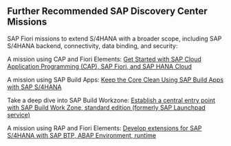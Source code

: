 ## Further Recommended SAP Discovery Center Missions



SAP Fiori missions to extend S/4HANA with a broader scope, including SAP S/4HANA backend, connectivity, data binding, and security:

A mission using CAP and Fiori Elements: [Get Started with SAP Cloud Application Programming (CAP), SAP Fiori, and SAP HANA Cloud](https://discovery-center.cloud.sap/missiondetail/4273/4534/)

A mission using SAP Build Apps: [Keep the Core Clean Using SAP Build Apps with SAP S/4HANA](https://discovery-center.cloud.sap/missiondetail/4024/4228/)

Take a deep dive into SAP Build Workzone: [Establish a central entry point with SAP Build Work Zone, standard edition (formerly SAP Launchpad service)](https://discovery-center.cloud.sap/missiondetail/3283/3378/)

A mission using RAP and Fiori Elements: [Develop extensions for SAP S/4HANA with SAP BTP, ABAP Environment, runtime](https://discovery-center.cloud.sap/missiondetail/3248/3277/)











